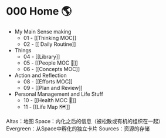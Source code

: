 # 000 Home 🌎

- My Main Sense making
	- 01 - [[Thinking MOC]]
	- 02 - [[ Daily Routine]]
- Things
	- 04 - [[Library]]
	- 05 - [[People MOC 👫]]
	- 06 - [[Concepts MOC]]
- Action and Reflection
	- 08 - [[Efforts MOC]]
	- 09 - [[Plan and Review]]
- Personal Management and Life Stuff
	- 10 - [[Health MOC 🧘‍]] 
	- 11 - [[Life Map 🗺️]]

Altas：地图
Space：内化之后的信息（被松散或有机的组织在一起）
Evergreen：从Space中孵化的独立卡片
Sources：资源的存储